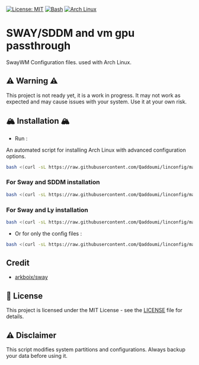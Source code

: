 [![License: MIT](https://img.shields.io/badge/License-MIT-yellow.svg)](https://opensource.org/licenses/MIT)
[![Bash](https://img.shields.io/badge/Made%20with-Bash-1f425f.svg)](https://www.gnu.org/software/bash/)
[![Arch Linux](https://img.shields.io/badge/Arch%20Linux-1793D1?logo=arch-linux&logoColor=fff)](https://archlinux.org)

# SWAY/SDDM and vm gpu passthrough

SwayWM Configuration files. used with Arch Linux.

## ⚠️ Warning ⚠️
This project is not ready yet, it is a work in progress. It may not work as expected and may cause issues with your system. Use it at your own risk.


## 🏔️ Installation 🏔️

- Run :

An automated script for installing Arch Linux with advanced configuration options.
```bash
bash <(curl -sL https://raw.githubusercontent.com/Qaddoumi/linconfig/main/linux/archinstall.sh)
```

### For Sway and SDDM installation
``` bash
bash <(curl -sL https://raw.githubusercontent.com/Qaddoumi/linconfig/main/sway/install.sh) --login-manager sddm
```

### For Sway and Ly installation
``` bash
bash <(curl -sL https://raw.githubusercontent.com/Qaddoumi/linconfig/main/sway/install.sh) --login-manager ly
```

- Or for only the config files :

``` bash
bash <(curl -sL https://raw.githubusercontent.com/Qaddoumi/linconfig/main/sway/installconfig.sh)
```


## Credit
- [arkboix/sway](https://github.com/arkboix/sway)


## 📜 License

This project is licensed under the MIT License - see the [LICENSE](LICENSE) file for details.

## ⚠️ Disclaimer

This script modifies system partitions and configurations. Always backup your data before using it.
